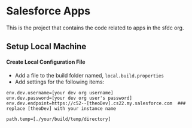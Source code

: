 ﻿
# Salesforce Apps
This is the project that contains the code related to apps in the sfdc org.

## Setup Local Machine
#### Create Local Configuration File
* Add a file to the build folder named, ```local.build.properties```
* Add settings for the following items:
```
env.dev.username=[your dev org username]
env.dev.password=[your dev org user's password]
env.dev.endpoint=https://c52--[theoDev].cs22.my.salesforce.com  ### replace [theoDev] with your instance name

path.temp=[./your/build/temp/directory]
```